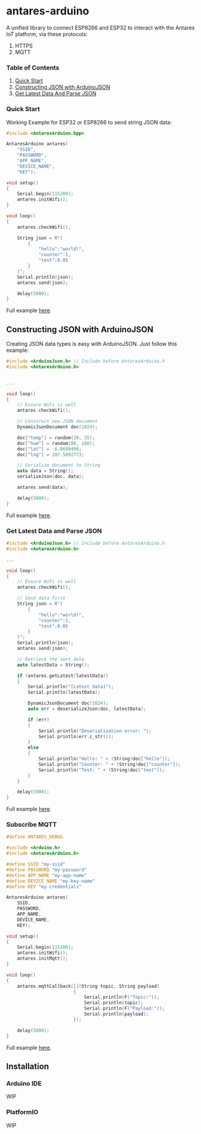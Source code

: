 # antares-arduino

A unified library to connect ESP8266 and ESP32 to interact with the Antares IoT platform, via these protocols:

1. HTTPS
2. MQTT

### Table of Contents

1. [Quick Start](https://github.com/antaresdocumentation/antares-arduino#quick-start)
2. [Constructing JSON with ArduinoJSON](https://github.com/antaresdocumentation/antares-arduino#constructing-json-with-arduinojson)
3. [Get Latest Data And Parse JSON](https://github.com/antaresdocumentation/antares-arduino#get-latest-data-and-parse-json)

### Quick Start

Working Example for ESP32 or ESP8266 to send string JSON data:

```cpp
#include <AntaresArduino.hpp>

AntaresArduino antares(
    "SSID",
    "PASSWORD",
    "APP_NAME",
    "DEVICE_NAME",
    "KEY");

void setup()
{
    Serial.begin(115200);
    antares.initWifi();
}

void loop()
{
    antares.checkWifi();

    String json = R"(
        {
            "hello":"world!",
            "counter":1,
            "test":0.05
        }
    )";
    Serial.println(json);
    antares.send(json);

    delay(5000);
}
```

Full example [here](https://github.com/antaresdocumentation/antares-arduino/blob/main/examples/Store/Store.ino).

## Constructing JSON with ArduinoJSON

Creating JSON data types is easy with ArduinoJSON. Just follow this example:

```cpp
#include <ArduinoJson.h> // Include before AntaresArduino.h
#include <AntaresArduino.h>


...

void loop()
{
    // Ensure WiFi is well
    antares.checkWifi();

    // Construct new JSON document
    DynamicJsonDocument doc(1024);

    doc["temp"] = random(20, 35);
    doc["hum"] = random(80, 100);
    doc["lat"] = -6.8699498;
    doc["lng"] = 107.5892773;

    // Serialize document to String
    auto data = String();
    serializeJson(doc, data);

    antares.send(data);

    delay(5000);
}

```

Full example [here](https://github.com/antaresdocumentation/antares-arduino/blob/main/examples/StoreJSON/StoreJSON.ino).

### Get Latest Data and Parse JSON

```cpp
#include <ArduinoJson.h> // Include before AntaresArduino.h
#include <AntaresArduino.h>

...

void loop()
{
    // Ensure WiFi is well
    antares.checkWifi();

    // Send data first
    String json = R"(
        {
            "hello":"world!",
            "counter":1,
            "test":0.05
        }
    )";
    Serial.println(json);
    antares.send(json);

    // Retrieve the sent data
    auto latestData = String();

    if (antares.getLatest(latestData))
    {
        Serial.println("[Latest data]");
        Serial.println(latestData);

        DynamicJsonDocument doc(1024);
        auto err = deserializeJson(doc, latestData);

        if (err)
        {
            Serial.println("Deserialization error: ");
            Serial.println(err.c_str());
        }
        else
        {
            Serial.println("Hello: " + (String)doc["hello"]);
            Serial.println("Counter: " + (String)doc["counter"]);
            Serial.println("Test: " + (String)doc["test"]);
        }
    }

    delay(5000);
}

```

Full example [here](https://github.com/antaresdocumentation/antares-arduino/blob/main/examples/StoreAndGetJSON/StoreAndGetJSON.ino).

### Subscribe MQTT

```cpp
#define ANTARES_DEBUG

#include <Arduino.h>
#include <AntaresArduino.h>

#define SSID "my-ssid"
#define PASSWORD "my-password"
#define APP_NAME "my-app-name"
#define DEVICE_NAME "my-key-name"
#define KEY "my-credentials"

AntaresArduino antares(
    SSID,
    PASSWORD,
    APP_NAME,
    DEVICE_NAME,
    KEY);

void setup()
{
    Serial.begin(115200);
    antares.initWifi();
    antares.initMqtt();
}

void loop()
{
    antares.mqttCallback([](String topic, String payload)
                         {
                             Serial.println(F("Topic:"));
                             Serial.println(topic);
                             Serial.println(F("Payload:"));
                             Serial.println(payload);
                         });

    delay(5000);
}
```
Full example [here](https://github.com/antaresdocumentation/antares-arduino/blob/main/examples/MQTTSubscribe/MQTTSubscribe.ino).

## Installation

### Arduino IDE

WIP

### PlatformIO

WIP
